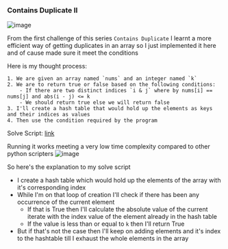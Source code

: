 <h3> Contains Duplicate II </h3>

![image](https://github.com/h4ckyou/h4ckyou.github.io/assets/127159644/4422d344-3dfa-458c-8e08-02335c965cf8)

From the first challenge of this series `Contains Duplicate` I learnt a more efficient way of getting duplicates in an array so I just implemented it here and of cause made sure it meet the conditions

Here is my thought process:

```
1. We are given an array named `nums` and an integer named `k`
2. We are to return true or false based on the following conditions:
	- If there are two distinct indices `i & j` where by nums[i] == nums[j] and abs(i - j) <= k
	- We should return true else we will return false
3. I'll create a hash table that would hold up the elements as keys and their indices as values
4. Then use the condition required by the program
```

Solve Script: [link](https://github.com/h4ckyou/h4ckyou.github.io/blob/main/posts/programming/Leetcode/Contains%20Duplicate%20II/solve.py)

Running it works meeting a very low time complexity compared to other python scripters
![image](https://github.com/h4ckyou/h4ckyou.github.io/assets/127159644/260ee4ce-db35-409c-9860-bf6e05b85fa3)

So here's the explanation to my solve script

- I create a hash table which would hold up the elements of the array with it's corresponding index
- While I'm on that loop of creation I'll check if there has been any occurrence of the current element
  - If that is True then I'll calculate the absolute value of the current iterate with the index value of the element already in the hash table
  - If the value is less than or equal to `k` then I'll return True
- But if that's not the case then I'll keep on adding elements and it's index to the hashtable till I exhaust the whole elements in the array


  
